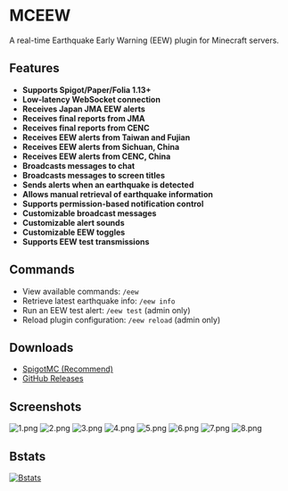# MCEEW

A real-time Earthquake Early Warning (EEW) plugin for Minecraft servers.

## Features

* **Supports Spigot/Paper/Folia 1.13+**
* **Low-latency WebSocket connection**
* **Receives Japan JMA EEW alerts**
* **Receives final reports from JMA**
* **Receives final reports from CENC**
* **Receives EEW alerts from Taiwan and Fujian**
* **Receives EEW alerts from Sichuan, China**
* **Receives EEW alerts from CENC, China**
* **Broadcasts messages to chat**
* **Broadcasts messages to screen titles**
* **Sends alerts when an earthquake is detected**
* **Allows manual retrieval of earthquake information**
* **Supports permission-based notification control**
* **Customizable broadcast messages**
* **Customizable alert sounds**
* **Customizable EEW toggles**
* **Supports EEW test transmissions**

## Commands

* View available commands: `/eew`
* Retrieve latest earthquake info: `/eew info`
* Run an EEW test alert: `/eew test` (admin only)
* Reload plugin configuration: `/eew reload` (admin only)

## Downloads

* [SpigotMC (Recommend)](https://acg.kr/mceew)
* [GitHub Releases](https://github.com/TenkyuChimata/MCEEW/releases/latest)

## Screenshots

![1.png](https://s2.loli.net/2024/02/29/IwmO7C4foXhk2ZP.png)
![2.png](https://s2.loli.net/2024/02/29/G9EjJDSUtwyVgMQ.png)
![3.png](https://s2.loli.net/2024/02/29/kUsoMQPlBz98DcW.png)
![4.png](https://s2.loli.net/2024/02/29/ncFAuWD4wEsqIah.png)
![5.png](https://s2.loli.net/2024/04/03/QltcV4RZfe8kwIm.png)
![6.png](https://s2.loli.net/2025/09/13/GNYrfU8JQTP7IdE.png)
![7.png](https://s2.loli.net/2024/02/29/OSGKuyq9zE8ChTY.png)
![8.png](https://s2.loli.net/2024/02/29/tuXgnVqkrxQoYGJ.png)

## Bstats

[![Bstats](https://bstats.org/signatures/bukkit/MCEEW.svg)](https://bstats.org/plugin/bukkit/MCEEW/17261)
